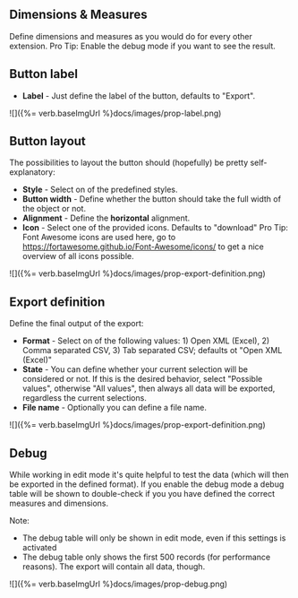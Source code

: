 ## Dimensions & Measures

Define dimensions and measures as you would do for every other extension.
Pro Tip: Enable the debug mode if you want to see the result.

## Button label

- **Label** - Just define the label of the button, defaults to "Export".

![]({%= verb.baseImgUrl %}docs/images/prop-label.png)

## Button layout

The possibilities to layout the button should (hopefully) be pretty self-explanatory:

- **Style** - Select on of the predefined styles.
- **Button width** - Define whether the button should take the full width of the object or not.
- **Alignment** - Define the **horizontal** alignment.
- **Icon** - Select one of the provided icons. Defaults to "download"
Pro Tip: Font Awesome icons are used here, go to https://fortawesome.github.io/Font-Awesome/icons/ to get a nice overview of all icons possible.

![]({%= verb.baseImgUrl %}docs/images/prop-export-definition.png)

## Export definition

Define the final output of the export:

- **Format** - Select on of the following values: 1) Open XML (Excel), 2) Comma separated CSV, 3) Tab separated CSV; defaults ot "Open XML (Excel)"
- **State** - You can define whether your current selection will be considered or not. If this is the desired behavior, select "Possible values", otherwise "All values", then always all data will be exported, regardless the current selections.
- **File name** - Optionally you can define a file name.

![]({%= verb.baseImgUrl %}docs/images/prop-export-definition.png)

## Debug
While working in edit mode it's quite helpful to test the data (which will then be exported in the defined format).
If you enable the debug mode a debug table will be shown to double-check if you you have defined the correct measures and dimensions.

Note:
- The debug table will only be shown in edit mode, even if this settings is activated
- The debug table only shows the first 500 records (for performance reasons). The export will contain all data, though.

![]({%= verb.baseImgUrl %}docs/images/prop-debug.png)